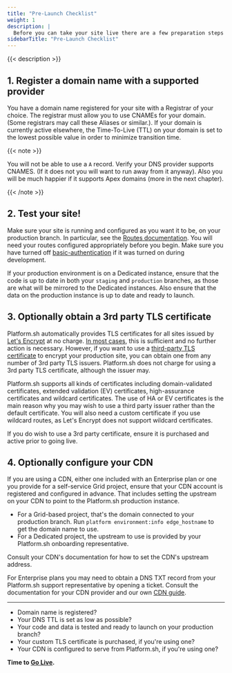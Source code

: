 ```yaml
---
title: "Pre-Launch Checklist"
weight: 1
description: |
  Before you can take your site live there are a few preparation steps to take.
sidebarTitle: "Pre-Launch Checklist"
---
```


{{< description >}}

## 1. Register a domain name with a supported provider

You have a domain name registered for your site with a Registrar of your choice.
The registrar must allow you to use CNAMEs for your domain.
(Some registrars may call these Aliases or similar.).
If your domain is currently active elsewhere,
the Time-To-Live (TTL) on your domain is set to the lowest possible value in order to minimize transition time.

{{< note >}}

You will not be able to use a `A` record.
Verify your DNS provider supports CNAMES.
(If it does not you will want to run away from it anyway).
Also you will be much happier if it supports Apex domains (more in the next chapter).

{{< /note >}}

## 2. Test your site!

Make sure your site is running and configured as you want it to be, on your production branch.
In particular, see the [Routes documentation](../define-routes/_index.md).
You will need your routes configured appropriately before you begin.
Make sure you have turned off [basic-authentication](/administration/web/configure-environment.md) if it was turned on during development.

If your production environment is on a Dedicated instance,
ensure that the code is up to date in both your `staging` and `production` branches,
as those are what will be mirrored to the Dedicated instances.
Also ensure that the data on the production instance is up to date and ready to launch.

## 3. Optionally obtain a 3rd party TLS certificate

Platform.sh automatically provides TLS certificates for all sites issued by [Let's Encrypt](https://letsencrypt.org/) at no charge.
[In most cases](../define-routes/https.md#limits), this is sufficient and no further action is necessary.
However, if you want to use a [third-party TLS certificate](./steps/tls.md) to encrypt your production site,
you can obtain one from any number of 3rd party TLS issuers.
Platform.sh does not charge for using a 3rd party TLS certificate, although the issuer may.

Platform.sh supports all kinds of certificates including domain-validated certificates,
extended validation (EV) certificates, high-assurance certificates and wildcard certificates.
The use of HA or EV certificates is the main reason why you may wish to use a third party issuer rather than the default certificate.
You will also need a custom certificate if you use wildcard routes, as Let's Encrypt does not support wildcard certificates.

If you do wish to use a 3rd party certificate, ensure it is purchased and active prior to going live.

## 4. Optionally configure your CDN

If you are using a CDN, either one included with an Enterprise plan or one you provide for a self-service Grid project,
ensure that your CDN account is registered and configured in advance.
That includes setting the upstream on your CDN to point to the Platform.sh production instance.

* For a Grid-based project, that's the domain connected to your production branch.
  Run `platform environment:info edge_hostname` to get the domain name to use.
* For a Dedicated project, the upstream to use is provided by your Platform.sh onboarding representative.

Consult your CDN's documentation for how to set the CDN's upstream address.

For Enterprise plans you may need to obtain a DNS TXT record from your Platform.sh support representative by opening a ticket.
Consult the documentation for your CDN provider and our own [CDN guide](/domains/cdn/_index.md).

---

* Domain name is registered?
* Your DNS TTL is set as low as possible?
* Your code and data is tested and ready to launch on your production branch?
* Your custom TLS certificate is purchased, if you're using one?
* Your CDN is configured to serve from Platform.sh, if you're using one?

**Time to [Go Live](/domains/quick-start.md).**